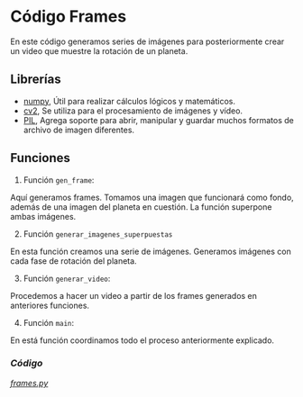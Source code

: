 # Código Frames

En este código generamos series de imágenes para posteriormente crear un video que muestre la rotación de un planeta. 

## Librerías

*   [numpy](../librerias/Librería_Numpy.md), Útil para realizar cálculos lógicos y matemáticos.
*   [cv2](../librerias/Librería_cv2.md), Se utiliza para el procesamiento de imágenes y vídeo.
*   [PIL](../librerias/Librería_PIL.md), Agrega soporte para abrir, manipular y guardar muchos formatos de archivo de imagen diferentes.


## Funciones

1.  Función `gen_frame`:

Aquí generamos frames. Tomamos una imagen que funcionará como fondo, además de una imagen del planeta en cuestión. La función superpone ambas imágenes.

2.  Función `generar_imagenes_superpuestas`

En esta función creamos una serie de imágenes. Generamos imágenes con cada fase de rotación del planeta.

3.  Función `generar_video`:

Procedemos a hacer un video a partir de los frames generados en anteriores funciones.

4.  Función `main`:

En está función coordinamos todo el proceso anteriormente explicado.



### *Código*

[*frames.py*](../../../components/gen_frame/frames.py)